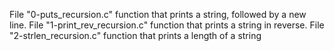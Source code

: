 File "0-puts_recursion.c" function that prints a string, followed by a new line.
File "1-print_rev_recursion.c" function that prints a string in reverse.
File "2-strlen_recursion.c" function that prints a length of a string
